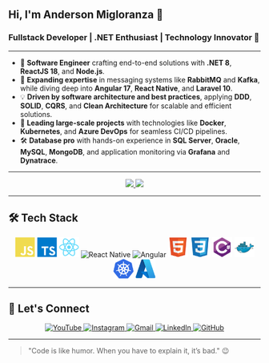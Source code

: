 ## Hi, I'm Anderson Migloranza 👋  
### Fullstack Developer | .NET Enthusiast | Technology Innovator 🚀

---

- 🔭 **Software Engineer** crafting end-to-end solutions with **.NET 8**, **ReactJS 18**, and **Node.js**.
- 🌱 **Expanding expertise** in messaging systems like **RabbitMQ** and **Kafka**, while diving deep into **Angular 17**, **React Native**, and **Laravel 10**.
- 💡 **Driven by software architecture and best practices**, applying **DDD**, **SOLID**, **CQRS**, and **Clean Architecture** for scalable and efficient solutions.
- 🚀 **Leading large-scale projects** with technologies like **Docker**, **Kubernetes**, and **Azure DevOps** for seamless CI/CD pipelines.
- 🛠️ **Database pro** with hands-on experience in **SQL Server**, **Oracle**, **MySQL**, **MongoDB**, and application monitoring via **Grafana** and **Dynatrace**.

---

<div align="center">
  <a href="https://github.com/andersondfm">
    <img height="180em" src="https://github-readme-stats.vercel.app/api?username=andersondfm&show_icons=true&theme=radical"/>
    <img height="180em" src="https://github-readme-stats.vercel.app/api/top-langs/?username=andersondfm&layout=compact&langs_count=7&theme=radical"/>
  </a>
</div>

---

## 🛠️ Tech Stack
<div align="center">
  <img src="https://raw.githubusercontent.com/devicons/devicon/master/icons/javascript/javascript-plain.svg" alt="JavaScript" height="40" width="40">
  <img src="https://raw.githubusercontent.com/devicons/devicon/master/icons/typescript/typescript-plain.svg" alt="TypeScript" height="40" width="40">
  <img src="https://raw.githubusercontent.com/devicons/devicon/master/icons/react/react-original.svg" alt="ReactJS" height="40" width="40">
  <img src="https://cdn.jsdelivr.net/gh/devicons/devicon/icons/react/react-original.svg" alt="React Native" height="40" width="40">
  <img src="https://cdn.jsdelivr.net/gh/devicons/devicon/icons/angularjs/angularjs-original.svg" alt="Angular" height="40" width="40">
  <img src="https://raw.githubusercontent.com/devicons/devicon/master/icons/html5/html5-original.svg" alt="HTML5" height="40" width="40">
  <img src="https://raw.githubusercontent.com/devicons/devicon/master/icons/css3/css3-original.svg" alt="CSS3" height="40" width="40">
  <img src="https://raw.githubusercontent.com/devicons/devicon/master/icons/csharp/csharp-original.svg" alt="C#" height="40" width="40">
  <img src="https://raw.githubusercontent.com/devicons/devicon/master/icons/docker/docker-original.svg" alt="Docker" height="40" width="40">
  <img src="https://raw.githubusercontent.com/devicons/devicon/master/icons/kubernetes/kubernetes-plain.svg" alt="Kubernetes" height="40" width="40">
  <img src="https://raw.githubusercontent.com/devicons/devicon/master/icons/azure/azure-original.svg" alt="Azure DevOps" height="40" width="40">
</div>

---

## 📢 Let's Connect
<div align="center">
  <a href="https://www.youtube.com/user/Andersondfm" target="_blank">
    <img src="https://img.shields.io/badge/YouTube-FF0000?style=for-the-badge&logo=youtube&logoColor=white" alt="YouTube">
  </a>
  <a href="https://instagram.com/andersondfm" target="_blank">
    <img src="https://img.shields.io/badge/Instagram-E4405F?style=for-the-badge&logo=instagram&logoColor=white" alt="Instagram">
  </a>
  <a href="mailto:anderson.migloranza@gmail.com">
    <img src="https://img.shields.io/badge/Gmail-D14836?style=for-the-badge&logo=gmail&logoColor=white" alt="Gmail">
  </a>
  <a href="[https://www.linkedin.com/in/anderson-de-freitas-migloranza-97096033](https://www.linkedin.com/in/anderson-freitas-migloranza-97096033/)" target="_blank">
    <img src="https://img.shields.io/badge/LinkedIn-0077B5?style=for-the-badge&logo=linkedin&logoColor=white" alt="LinkedIn">
  </a>
  <a href="https://github.com/andersondfm" target="_blank">
    <img src="https://img.shields.io/badge/GitHub-100000?style=for-the-badge&logo=github&logoColor=white" alt="GitHub">
  </a>
</div>

---

> "Code is like humor. When you have to explain it, it’s bad." 😉
